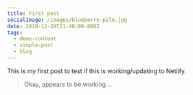 ```yaml
---
title: First post
socialImage: /images/blueberry-pile.jpg
date: 2019-12-29T21:40:00.000Z
tags:
  - demo-content
  - simple-post
  - blog
---
```

This is my first post to test if this is working/updating to Netlify. 

> Okay, appears to be working…
